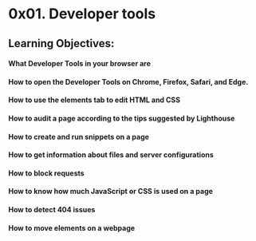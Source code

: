 # 0x01. Developer tools

## Learning Objectives:

#### What Developer Tools in your browser are
#### How to open the Developer Tools on Chrome, Firefox, Safari, and Edge.
#### How to use the elements tab to edit HTML and CSS
#### How to audit a page according to the tips suggested by Lighthouse
#### How to create and run snippets on a page
#### How to get information about files and server configurations
#### How to block requests
#### How to know how much JavaScript or CSS is used on a page
#### How to detect 404 issues
#### How to move elements on a webpage
